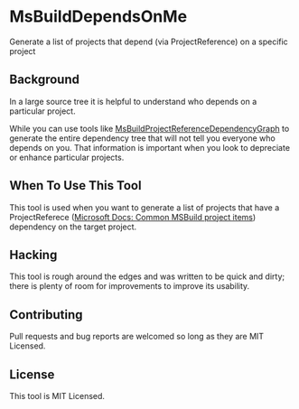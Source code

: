 # MsBuildDependsOnMe
Generate a list of projects that depend (via ProjectReference) on a specific project

## Background
In a large source tree it is helpful to understand who depends on a particular project.

While you can use tools like [MsBuildProjectReferenceDependencyGraph](https://github.com/aolszowka/MsBuildProjectReferenceDependencyGraph) to generate the entire dependency tree that will not tell you everyone who depends on you. That information is important when you look to depreciate or enhance particular projects.

## When To Use This Tool
This tool is used when you want to generate a list of projects that have a ProjectReferece ([Microsoft Docs: Common MSBuild project items](https://docs.microsoft.com/en-us/visualstudio/msbuild/common-msbuild-project-items?view=vs-2017)) dependency on the target project.

## Hacking
This tool is rough around the edges and was written to be quick and dirty; there is plenty of room for improvements to improve its usability.

## Contributing
Pull requests and bug reports are welcomed so long as they are MIT Licensed.

## License
This tool is MIT Licensed.